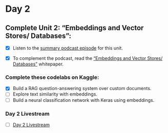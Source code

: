 # Day 2
## Complete Unit 2: “Embeddings and Vector Stores/ Databases”:

- [x] Listen to the [summary podcast episode](https://www.youtube.com/watch?v=CFtX0ZyLSAY&list=PLqFaTIg4myu_yKJpvF8WE2JfaG5kGuvoE&index=2) for this unit.

- [x] To complement the podcast, read the [“Embeddings and Vector Stores/ Databases”](https://drive.google.com/file/d/12AI7lRBc8DQvqMGmit3mcgL3rsZwkEID/view) whitepaper.

### Complete these codelabs on Kaggle:
- [x] Build a RAG question-answering system over custom documents.
- [ ] Explore text similarity with embeddings.
- [ ] Build a neural classification network with Keras using embeddings.

### Day 2 Livestream
- [ ] [Day 2 Livestream](https://www.youtube.com/live/AjpjCHdIINU)
